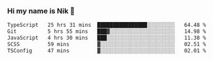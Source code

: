 ### Hi my name is Nik 👋

<!--
**NikDoe/NikDoe** is a ✨ _special_ ✨ repository because its `README.md` (this file) appears on your GitHub profile.

Here are some ideas to get you started:

- 🔭 I’m currently working on ...
- 🌱 I’m currently learning ...
- 👯 I’m looking to collaborate on ...
- 🤔 I’m looking for help with ...
- 💬 Ask me about ...
- 📫 How to reach me: ...
- 😄 Pronouns: ...
- ⚡ Fun fact: ...
-->

<!--START_SECTION:waka-->

```txt
TypeScript   25 hrs 31 mins  ████████████████░░░░░░░░░   64.48 %
Git          5 hrs 55 mins   ███▓░░░░░░░░░░░░░░░░░░░░░   14.98 %
JavaScript   4 hrs 30 mins   ███░░░░░░░░░░░░░░░░░░░░░░   11.38 %
SCSS         59 mins         ▓░░░░░░░░░░░░░░░░░░░░░░░░   02.51 %
TSConfig     47 mins         ▓░░░░░░░░░░░░░░░░░░░░░░░░   02.01 %
```

<!--END_SECTION:waka-->
